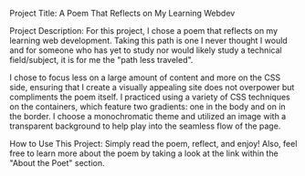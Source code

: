 Project Title: A Poem That Reflects on My Learning Webdev

Project Description: For this project, I chose a poem that reflects on my learning web development. Taking this path is one I never thought I would and for someone who has yet to study nor would likely study a technical field/subject, it is for me the "path less traveled". 

I chose to focus less on a large amount of content and more on the CSS side, ensuring that I create a visually appealing site does not overpower but compliments the poem itself. I practiced using a variety of CSS techniques on the containers, which feature two gradients: one in the body and on in the border. I choose a monochromatic theme and utilized an image with a transparent background to help play into the seamless flow of the page. 

How to Use This Project: Simply read the poem, reflect, and enjoy! Also, feel free to learn more about the poem by taking a look at the link within the "About the Poet" section. 